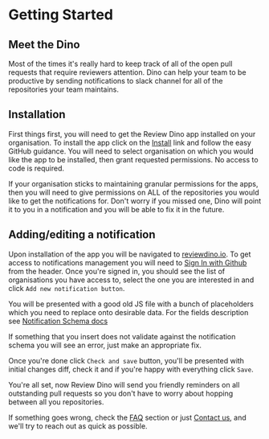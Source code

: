 # Getting Started

## Meet the Dino
Most of the times it's really hard to keep track of all of the open pull requests that require reviewers attention.
Dino can help your team to be productive by sending notifications to slack channel for all of the repositories your team maintains.

## Installation
First things first, you will need to get the Review Dino app installed on your organisation.
To install the app click on the [Install](https://github.com/apps/review-dino/installations/new) link and follow the easy GitHub guidance.
You will need to select organisation on which you would like the app to be installed, then grant requested permissions.
No access to code is required.

If your organisation sticks to maintaining granular permissions for the apps, then you will need to give permissions on ALL of the repositories you would like to get the notifications for.
Don't worry if you missed one, Dino will point it to you in a notification and you will be able to fix it in the future.

## Adding/editing a notification
Upon installation of the app you will be navigated to [reviewdino.io](http://reviewdino.io/installations).
To get access to notifications management you will need to [Sign In with Github](https://github.com/login/oauth/authorize?client_id=Iv1.c7900d8b0b671984&amp;return_url=http%3A%2F%2Freviewdino.io%2F%2Fsettings) from the header.
Once you're signed in, you should see the list of organisations you have access to, select the one you are interested in and click `Add new notification button`.

You will be presented with a good old JS file with a bunch of placeholders which you need to replace onto desirable data.
For the fields description see [Notification Schema docs](./notification-schema)

If something that you insert does not validate against the notification schema you will see an error, just make an appropriate fix.

Once you're done click `Check and save` button, you'll be presented with initial changes diff, check it and if you're happy with everything click `Save`.

You're all set, now Review Dino will send you friendly reminders on all outstanding pull requests so you don't have to worry about hopping between all you repositories.

If something goes wrong, check the [FAQ](./faq) section or just [Contact us](./contacts), and we'll try to reach out as quick as possible.
